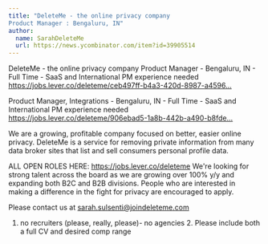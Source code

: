```yaml
---
title: "DeleteMe - the online privacy company 
Product Manager : Bengaluru, IN"
author:
  name: SarahDeleteMe
  url: https://news.ycombinator.com/item?id=39905514
---
```

DeleteMe - the online privacy company 
Product Manager - Bengaluru, IN - Full Time - SaaS and International PM experience needed
<a href="https:&#x2F;&#x2F;jobs.lever.co&#x2F;deleteme&#x2F;ceb497ff-b4a3-420d-8987-a4596773bc09" rel="nofollow">https:&#x2F;&#x2F;jobs.lever.co&#x2F;deleteme&#x2F;ceb497ff-b4a3-420d-8987-a4596...</a>

Product Manager, Integrations - Bengaluru, IN - Full Time - SaaS and International PM experience needed
<a href="https:&#x2F;&#x2F;jobs.lever.co&#x2F;deleteme&#x2F;906ebad5-1a8b-442b-a490-b8fde4a5e957" rel="nofollow">https:&#x2F;&#x2F;jobs.lever.co&#x2F;deleteme&#x2F;906ebad5-1a8b-442b-a490-b8fde...</a>

We are a growing, profitable company focused on better, easier online privacy. DeleteMe is a service for removing private information from many data broker sites that list and sell consumers personal profile data.

ALL OPEN ROLES HERE: <a href="https:&#x2F;&#x2F;jobs.lever.co&#x2F;deleteme" rel="nofollow">https:&#x2F;&#x2F;jobs.lever.co&#x2F;deleteme</a> 
We&#x27;re looking for strong talent across the board as we are growing over 100% y&#x2F;y and expanding both B2C and B2B divisions. People who are interested in making a difference in the fight for privacy are encouraged to apply.

Please contact us at sarah.sulsenti@joindeleteme.com 
1. no recruiters (please, really, please)- no agencies 2. Please include both a full CV and desired comp range
